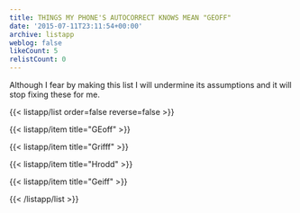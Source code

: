 ```yaml
---
title: THINGS MY PHONE'S AUTOCORRECT KNOWS MEAN "GEOFF"
date: '2015-07-11T23:11:54+00:00'
archive: listapp
weblog: false
likeCount: 5
relistCount: 0
---
```


Although I fear by making this list I will undermine its assumptions and it will stop fixing these for me.

<!--more-->

{{< listapp/list order=false reverse=false >}}

   {{< listapp/item title="GEoff" >}}

   {{< listapp/item title="Grifff" >}}

   {{< listapp/item title="Hrodd" >}}

   {{< listapp/item title="Geiff" >}}

{{< /listapp/list >}}
